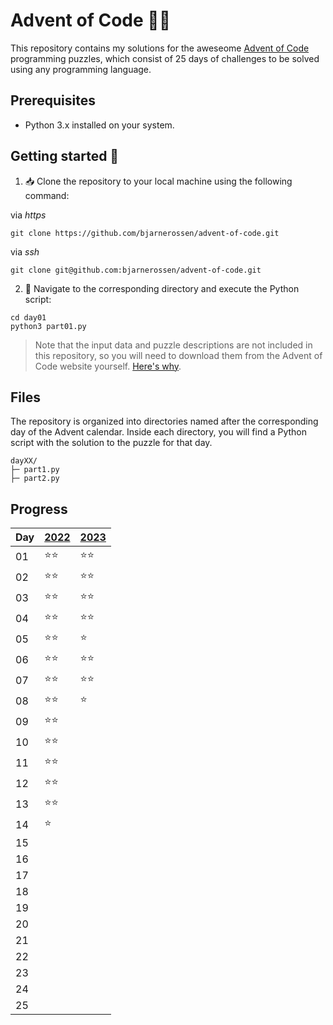 # Advent of Code 🎄🧝

This repository contains my solutions for the aweseome [Advent of Code](https://adventofcode.com/) programming puzzles, which consist of 25 days of challenges to be solved using any programming language.

## Prerequisites

- Python 3.x installed on your system.

## Getting started 🦌

1. 📥 Clone the repository to your local machine using the following command:

via _https_

```
git clone https://github.com/bjarnerossen/advent-of-code.git
```

via _ssh_

```
git clone git@github.com:bjarnerossen/advent-of-code.git
```

2. 📂 Navigate to the corresponding directory and execute the Python script:

```terminal
cd day01
python3 part01.py
```

> Note that the input data and puzzle descriptions are not included in this repository, so you will need to download them from the Advent of Code website yourself. [Here's why](https://www.reddit.com/r/adventofcode/comments/k99rod/sharing_input_data_were_we_requested_not_to/).

## Files

The repository is organized into directories named after the corresponding day of the Advent calendar. Inside each directory, you will find a Python script with the solution to the puzzle for that day.

```
dayXX/
├─ part1.py
├─ part2.py
```

## Progress

| Day | [2022](https://github.com/bjarnerossen/advent-of-code/tree/main/2022) | [2023](https://github.com/bjarnerossen/advent-of-code/tree/main/2023/) |
| --- | --------------------------------------------------------------------- | ---------------------------------------------------------------------- |
| 01  | ⭐️⭐️                                                                | ⭐️⭐️                                                                 |
| 02  | ⭐️⭐️                                                                | ⭐️⭐️                                                                 |
| 03  | ⭐️⭐️                                                                | ⭐️⭐️                                                                      |
| 04  | ⭐️⭐️                                                                | ⭐️⭐️                                                                       |
| 05  | ⭐️⭐️                                                                | ⭐️                                                                       |
| 06  | ⭐️⭐️                                                                | ⭐️⭐️                                                                       |
| 07  | ⭐️⭐️                                                                | ⭐️⭐️                                                                     |
| 08  | ⭐️⭐️                                                                | ⭐️                                                                       |
| 09  | ⭐️⭐️                                                                |                                                                        |
| 10  | ⭐️⭐️                                                                |                                                                        |
| 11  | ⭐️⭐️                                                                |                                                                        |
| 12  | ⭐️⭐️                                                                |                                                                        |
| 13  | ⭐️⭐️                                                                |                                                                        |
| 14  | ⭐️                                                                   |                                                                        |
| 15  |                                                                       |                                                                        |
| 16  |                                                                       |                                                                        |
| 17  |                                                                       |                                                                        |
| 18  |                                                                       |                                                                        |
| 19  |                                                                       |                                                                        |
| 20  |                                                                       |                                                                        |
| 21  |                                                                       |                                                                        |
| 22  |                                                                       |                                                                        |
| 23  |                                                                       |                                                                        |
| 24  |                                                                       |                                                                        |
| 25  |                                                                       |                                                                        |
